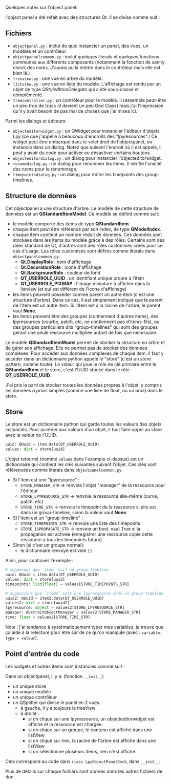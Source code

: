 Quelques notes sur l'object panel:

l'object panel a été refait avec des structures Qt. Il se divise comme suit :

## Fichiers

- `objectpanel.py` : inclut de quoi instancier un panel, des vues, un modèles et un contrôleur.
- `objectpannelcommon.py` : inclut quelques literals et quelques fonctions communes aux différents composants (notamment la fonction de sanity check des noms. J'aurais pu la mettre dans le contrôleur mais elle est bien là.)
- `treeview.py` : une vue en arbre du modèle.
- `listview.py` : une vue en liste du modèle. L'affichage est rendu par un objet de type *QStyledItemDelegate* qui a été sous-classé et réimplémenté.
- `treecontroller.py` : un contrôleur pour le modèle. Il rassemble peut-être un peu trop de trucs (il devient un peu God Class) mais j'ai l'impression qu'il y avait besoin de pas mal de choses que j'ai mises ici.

Parmi les dialogs et éditeurs:
- `objecteditorwidget.py` : un QWidget pour instancier l'éditeur d'objets Lpy (ce que j'appelle à beaucoup d'endroits des "lpyresources".) Ce widget peut être embarqué dans le volet droit de l'objectpanel, ou instancié dans un dialog. Notez que suivant l'endroit où il est appelé, il peut y avoir du code pour activer ou désactiver certains boutons.
- `objecteditordialog.py` : un dialog pour instancier l'objecteditorwidget. 
- `renamedialog.py` : un dialog pour renommer les items. Il vérifie l'unicité des noms pour le renommage.
- `timepointsdialog.py` : un dialog pour éditer les timepoints des group-timelines.

## Structure de données

Cet objectpanel a une structure d'arbre. Le modèle de cette structure de données est un **QStandardItemModel**. Ce modèle se définit comme suit:

- le modèle comporte des items de type **QStandardItem**.
- chaque item peut être référencé par son index, de type **QModelIndex**.
- chaque item contient un nombre réduit de données. Ces données sont stockées dans les items du modèle grâce à des rôles. Certains sont des rôles standard de Qt, d'autres sont des rôles customisés créés pour ce cas d'usage. Les rôles customisés sont définis comme literals dans `objectpanelcommon.py`.
  + **Qt.DisplayRole** : nom d'affichage
  + **Qt.DecorationRole** : icone d'affichage
  + **Qt.BackgroundRole** : couleur de fond
  + **QT_USERROLE_UUID** : un identifiant unique propre à l'item
  + **QT_USERROLE_PIXMAP** : l'image miniature à afficher dans la listview (et qui est différent de l'icone d'affichage)
- les items peuvent posséder comme parent un autre item (c'est une structure d'arbre). Dans ce cas, il est simplement indiqué que le parent de l'item est un autre item. Si l'item est à la racine de l'arbre, le parent vaut **None**.
- les items peuvent être des groupes (contiennent d'autres items), des lpyresources (courbe, patch, etc, ne contiennent pas d'items-fils), ou des groupes particuliers dits "group-timelines" qui sont des groupes gérant une seule ressource multipliée autant de fois que nécessaire.

Le modèle **QStandardItemModel** permet de stocker la structure en arbre et de gérer son affichage. Elle ne permet pas de stocker des données complexes. Pour accéder aux données complexes de chaque item, il faut y accéder dans un dictionnaire python appelé le "store" (c'est un store pattern, somme toute). La valeur qui joue le rôle de clé primaire entre le **QStandardItem** et le store, c'est l'UUID stocké dans le rôle **QT_USERROLE_UUID**.

J'ai pris le parti de stocker toutes les données propres à l'objet, y compris les données *a priori* simples (comme une liste de float, ou un bool) dans le store.

## Store

Le store est un dictionnaire python qui garde toutes les valeurs des objets instanciés. Pour accéder aux valeurs d'un objet, il faut faire appel au store avec la valeur de l'UUID.

```python
uuid: QUuid = item.data(QT_USERROLE_UUID)
values: dict = store[uuid]
```

L'objet retourné (nommé `values` dans l'exemple ci-dessus) est un dictionnaire qui contient les clés suivantes suivant l'objet. Ces clés sont référencées comme literals dans `objectpanelcommon.py`.

- Si l'item est une "lpyresource" :
  + `STORE_MANAGER_STR` => renvoie l'objet "manager" de la ressource pour l'éditeur
  + `STORE_LPYRESOURCE_STR` -> renvoie la ressource elle-même (curve, patch, etc)
  + `STORE_TIME_STR` -> renvoie le timepoint de la ressource si elle est dans un group-timeline, sinon la valeur vaut **None**.
- Si l'item est un "group-timeline" :
  + `STORE_TIMEPOINTS_STR` -> renvoie une liste des timepoints
  + `STORE_ISPROPAGATE_STR` -> renvoie un bool, vaut True si la propagation est activée (enregistrer une ressource copie cette ressource à tous les timepoints futurs)
- Sinon (si c'est un groupe normal):
  + le dictionnaire renvoyé est vide `{}`
  
Ainsi, pour continuer l'exemple : 

```python
# supposons que `item` soit un group-timeline
uuid: QUuid = item.data(QT_USERROLE_UUID)
values: dict = store[uuid]
timepoints: list[float] = values[STORE_TIMEPOINTS_STR]

# supposions que `item2` soit une lpyressource dans un group-timeline
uuid2: QUuid = item2.data(QT_USERROLE_UUID)
values2: dict = store[uuid2]
lpyresource: object = values2[STORE_LPYRESOURCE_STR]
manager: AbstractObjectManager = values2[STORE_MANAGER_STR]
time: float = values2[STORE_TIME_STR]
```

Note : j'ai tendance à systématiquement typer mes variables, je trouve que ça aide à la relecture pour être sûr de ce qu'on manipule (avec : `variable: type = valeur`).

## Point d'entrée du code

Les widgets et autres items sont instanciés comme suit : 

Dans un objectpanel, il y a: (fonction `__init__`)
- un unique store
- un unique modèle
- un unique contrôleur
- un QSplitter qui divise le panel en 2 vues.
  + à gauche, il y a toujours la treeView
  + à droite : 
    * si on clique sur une lpyressource, un objecteditorwidget est affiché et la ressource est chargée.
    * si on clique sur un groupe, le contenu est affiché dans une listView
    * si on clique sur rien, la racine de l'arbre est affiché dans une listView
    * si on sélectionne plusieurs items, rien n'est affiché.

Cela correspond au code dans `class LpyObjectPanelDock`, dans `__init__`.


Plus de détails sur chaque fichiers sont donnés dans les autres fichiers de doc.